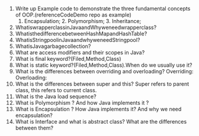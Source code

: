 1. Write up Example code to demonstrate the three fundamental concepts of OOP.(referenceCodeDemo repo as example)
    1. Encapsulation; 2. Polymorphism; 3. Inheritance;
2. WhatiswrapperclassinJavaandWhyweneedwrapperclass?
3. WhatisthedifferencebetweenHashMapandHashTable?
4. WhatisStringpoolinJavaandwhyweneedStringpool?
5. WhatisJavagarbagecollection?
6. What are access modifiers and their scopes in Java?
7. What is final keyword?(Filed,Method,Class)
8. What is static keyword?(Filed,Method,Class).When do we usually use it?
9. What is the differences between overriding and overloading?
    Overriding:
    Overloading:
10. What is the differences between super and this?
    Super refers to parent class, this refers to current class.
11. What is the Java load sequence?
12. What is Polymorphism ? And how Java implements it ?
13. What is Encapsulation ? How Java implements it? And why we need encapsulation?
14. What is Interface and what is abstract class? What are the differences between them?